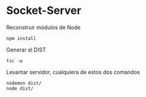 # Socket-Server
Reconstruir módulos de Node
```
npm install
```

Generar el DIST
```
tsc -w
```

Levantar servidor, cualquiera de estos dos comandos
```
nodemon dist/
node dist/
```

